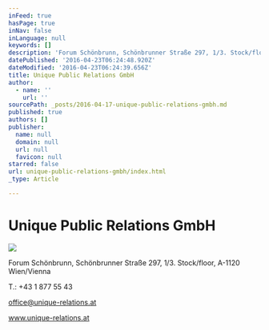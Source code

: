 ```yaml
---
inFeed: true
hasPage: true
inNav: false
inLanguage: null
keywords: []
description: 'Forum Schönbrunn, Schönbrunner Straße 297, 1/3. Stock/floor, A-1120 Wien/Vienna'
datePublished: '2016-04-23T06:24:48.920Z'
dateModified: '2016-04-23T06:24:39.656Z'
title: Unique Public Relations GmbH
author:
  - name: ''
    url: ''
sourcePath: _posts/2016-04-17-unique-public-relations-gmbh.md
published: true
authors: []
publisher:
  name: null
  domain: null
  url: null
  favicon: null
starred: false
url: unique-public-relations-gmbh/index.html
_type: Article

---
```

# Unique Public Relations GmbH
![](https://the-grid-user-content.s3-us-west-2.amazonaws.com/e9151832-1b3d-4b85-9bb6-501b0beb8d16.jpg)

Forum Schönbrunn, Schönbrunner Straße 297, 1/3\. Stock/floor, A-1120 Wien/Vienna

T.: +43 1 877 55 43

office@unique-relations.at

www.unique-relations.at